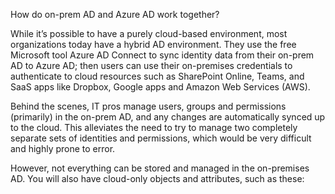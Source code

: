 How do on-prem AD and Azure AD work together?

While it’s possible to have a purely cloud-based environment, most organizations today have a hybrid AD environment. 
They use the free Microsoft tool Azure AD Connect to sync identity data from their on-prem AD to Azure AD; 
then users can use their on-premises credentials 
to authenticate to cloud resources such as SharePoint Online, Teams, and SaaS apps like Dropbox, Google apps and Amazon Web Services (AWS).

Behind the scenes, IT pros manage users, groups and permissions (primarily) in the on-prem AD, 
and any changes are automatically synced up to the cloud. 
This alleviates the need to try to manage two completely separate sets of identities and permissions, 
which would be very difficult and highly prone to error.

However, not everything can be stored and managed in the on-premises AD. 
You will also have cloud-only objects and attributes, such as these:
